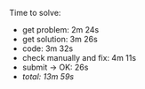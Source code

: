 Time to solve:

- get problem: 2m 24s
- get solution: 3m 26s
- code: 3m 32s
- check manually and fix: 4m 11s
- submit → OK: 26s
- _total: 13m 59s_

